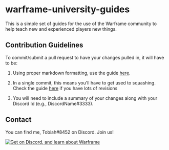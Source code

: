 # warframe-university-guides

This is a simple set of guides for the use of the Warframe community to help teach new and experienced players new things.

## Contribution Guidelines

To commit/submit a pull request to have your changes pulled in, it will have to be:

1. Using proper markdown formatting, use the guide [here](https://help.github.com/categories/writing-on-github/).

1. In a single commit, this means you'll have to get used to squashing. Check the guide [here](https://help.github.com/articles/about-pull-request-merges/) if you have lots of revisions

1. You will need to include a summary of your changes along with your Discord Id (e.g., DiscordName#3333).

## Contact

You can find me, Tobiah#8452 on Discord. Join us!

[![Get on Discord, and learn about Warframe](https://discordapp.com/api/guilds/227487694777876493/embed.png?style=banner4)](https://discord.gg/u93VBsc "Get on Discord, and learn about Warframe!")   
